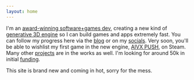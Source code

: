 ```yaml
---
layout: home
---
```


I'm an [award-winning software+games dev](/about/), creating a new kind of [generative 3D engine](/engine) so I can build games and apps extremely fast. You can follow my progress here via the [blog](/blog/) or on my [socials](/about). Very soon, you'll be able to wishlist my first game in the new engine, [AIVX PUSH](/push/), on Steam. Many other [projects](/projects) are in the works as well. I'm looking for around 50k in initial [funding](/funding).

This site is brand new and coming in hot, sorry for the mess.

